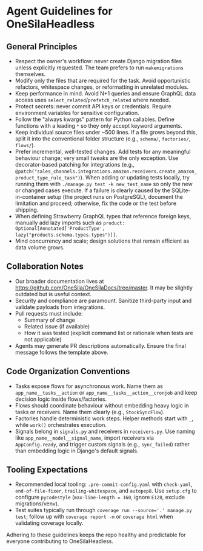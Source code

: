 # Agent Guidelines for OneSilaHeadless

## General Principles
- Respect the owner's workflow: never create Django migration files unless explicitly requested. The team prefers to run `makemigrations` themselves.
- Modify only the files that are required for the task. Avoid opportunistic refactors, whitespace changes, or reformatting in unrelated modules.
- Keep performance in mind. Avoid N+1 queries and ensure GraphQL data access uses `select_related`/`prefetch_related` where needed.
- Protect secrets: never commit API keys or credentials. Require environment variables for sensitive configuration.
- Follow the "always kwargs" pattern for Python callables. Define functions with a leading `*` so they only accept keyword arguments.
- Keep individual source files under ~500 lines. If a file grows beyond this, split it into the conventional folder structure (e.g., `schema/`, `factories/`, `flows/`).
- Prefer incremental, well-tested changes. Add tests for any meaningful behaviour change; very small tweaks are the only exception. Use decorator-based patching for integrations (e.g., `@patch("sales_channels.integrations.amazon.receivers.create_amazon_product_type_rule_task")`). When adding or updating tests locally, try running them with `./manage.py test -k new_test_name` so only the new or changed cases execute. If a failure is clearly caused by the SQLite-in-container setup (the project runs on PostgreSQL), document the limitation and proceed; otherwise, fix the code or the test before shipping.
- When defining Strawberry GraphQL types that reference foreign keys, manually add lazy imports such as `product: Optional[Annotated['ProductType', lazy("products.schema.types.types")]]`.
- Mind concurrency and scale; design solutions that remain efficient as data volume grows.

## Collaboration Notes
- Our broader documentation lives at https://github.com/OneSila/OneSilaDocs/tree/master. It may be slightly outdated but is useful context.
- Security and compliance are paramount. Sanitize third-party input and validate payloads from integrations.
- Pull requests must include:
  - Summary of change
  - Related issue (if available)
  - How it was tested (explicit command list or rationale when tests are not applicable)
- Agents may generate PR descriptions automatically. Ensure the final message follows the template above.

## Code Organization Conventions
- Tasks expose flows for asynchronous work. Name them as `app_name__tasks__action` or `app_name__tasks__action__cronjob` and keep decision logic inside flows/factories.
- Flows should coordinate behaviour without embedding heavy logic in tasks or receivers. Name them clearly (e.g., `StockSyncFlow`).
- Factories handle deterministic work steps. Helper methods start with `_`, while `work()` orchestrates execution.
- Signals belong in `signals.py` and receivers in `receivers.py`. Use naming like `app_name__model__signal_name`, import receivers via `AppConfig.ready`, and trigger custom signals (e.g., `sync_failed`) rather than embedding logic in Django's default signals.

## Tooling Expectations
- Recommended local tooling: `.pre-commit-config.yaml` with `check-yaml`, `end-of-file-fixer`, `trailing-whitespace`, and `autopep8`. Use `setup.cfg` to configure `pycodestyle` (`max-line-length = 160`, ignore `E128`, exclude migrations/venv).
- Test suites typically run through `coverage run --source='.' manage.py test`; follow up with `coverage report -m` or `coverage html` when validating coverage locally.

Adhering to these guidelines keeps the repo healthy and predictable for everyone contributing to OneSilaHeadless.
